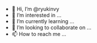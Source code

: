 - 👋 Hi, I’m @ryukinvy
- 👀 I’m interested in ...
- 🌱 I’m currently learning ...
- 💞️ I’m looking to collaborate on ...
- 📫 How to reach me ...

<!---
ryukinvy/ryukinvy is a ✨ special ✨ repository because its `README.md` (this file) appears on your GitHub profile.
You can click the Preview link to take a look at your changes.
--->
